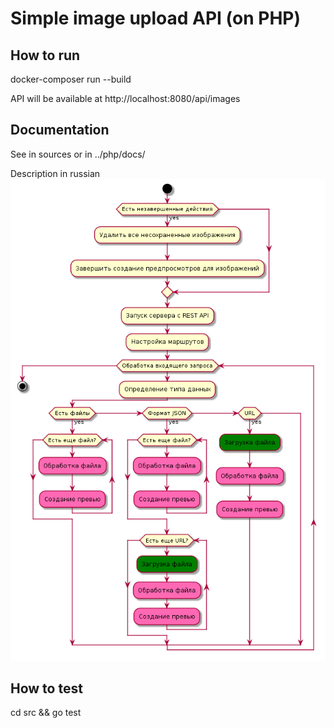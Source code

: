 # Simple image upload API (on PHP)

## How to run

docker-composer run --build

API will be available at http://localhost:8080/api/images

## Documentation

See in sources or in ../php/docs/

Description in russian
![How it works](../php/docs/main.png)

## How to test

cd src && go test
